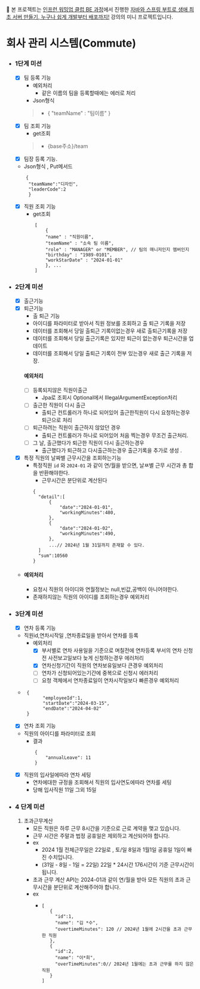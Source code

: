 🌳 본 프로젝트는 [인프런 워밍업 클럽 BE 과정](https://www.inflearn.com/course/inflearn-warmup-club-study-0)에서
진행한 [자바와 스프링 부트로 생애 최초 서버 만들기, 누구나 쉽게 개발부터 배포까지!](https://www.inflearn.com/course/%EC%9E%90%EB%B0%94-%EC%8A%A4%ED%94%84%EB%A7%81%EB%B6%80%ED%8A%B8-%EC%84%9C%EB%B2%84%EA%B0%9C%EB%B0%9C-%EC%98%AC%EC%9D%B8%EC%9B%90/dashboard)
강의의 미니 프로젝트입니다.

# 회사 관리 시스템(Commute)

- ### 1단계 미션

    - [x] 팀 등록 기능
        - 예외처리
            - 같은 이름의 팀을 등록할때에는 에러로 처리
        - Json형식
      > - { "teamName" : "팀이름" }
    - [x] 팀 조회 기능
        - get조회
      > - {base주소}/team
    - [x] 팀장 등록 기능.
    - Json형식 , Put메서드
    ```
        {
         "teamName":"디자인",
         "leaderCode":2
         }

    ```
    - [x] 직원 조회 기능
        - get조회
        ```
            [
                {
                "name" : "직원이름",
                "teamName" : "소속 팀 이름",
                "role" : "MANAGER" or "MEMBER", // 팀의 매니저인지 멤버인지
                "birthday" : "1989-0101",
                "workStarDate" : "2024-01-01"
                }, ...
            ]
      ```
- ### 2단계 미션
    - [x] 출근기능
    - [x] 퇴근기능
      - 출 퇴근 기능
      - 아이디를 파라미터로 받아서 직원 정보를 조회하고 출 퇴근 기록을 저장
      - 데이터를 조회해서 당일 출퇴근 기록이없는경우 새로 출퇴근기록을 저장
      - 데이터를 조회해서 당일 출근기록은 있지만 퇴근이 없는경우 퇴근시간을 업데이트
      - 데이터를 조회해서 당일 출퇴근 기록이 전부 있는경우 새로 출근 기록을 저장.
      #### 예외처리
      -[ ] 등록되지않은 직원이출근
        - Jpa로 조회시 Optional에서 IllegalArgumentException처리
      -[ ] 출근한 직원이 다시 출근
        - 출퇴근 컨트롤러가 하나로 되어있어 출근한직원이 다시 요청하는경우 퇴근으로 처리
      -[ ] 퇴근하려는 직원이 출근하지 않았던 경우
        - 출퇴근 컨트롤러가 하나로 되어있어 처음 찍는경우 무조건 출근처리.
      -[ ] 그 날, 출근했다가 퇴근한 직원이 다시 출근하는경우 
        - 출근했다가 퇴근하고 다시출근하는경우 출근기록을 추가로 생성 .
    - [x] 특정 직원의 날짜별 근무시간을 조회하는기능
        - 특정직원 `id` 와 `2024-01` 과 같이 연/월을 받으면, 날ㅉ별 근무 시간과 총 합을 반환해야한다.
            - 근무시간은 분단위로 계산된다
          ```
          {
            "detail":[
                {
                    "date":"2024-01-01",
                    "workingMinutes":480,  
                },
                {
                    "date":"2024-01-02",
                    "workingMinutes":490,  
                },
                ...// 2024년 1월 31일까지 존재할 수 있다.
            ]
            "sum":10560         
          }  
          ```
        
    - #### 예외처리
       - 요청시 직원의 아이디와 연월정보는 null,빈값,공백이 아니어야한다.
       - 존재하지않는 직원의 아이디를 조회하는경우 예외처리

- ### 3단계 미션

    - [x] 연차 등록 기능
    - 직원id,연차시작일 ,연차종료일을 받아서 연차를 등록
        - 예외처리
            - [x] 부서별로 연차 사용일을 기준으로 며칠전에 연차등록 부서의 연차 신청전 사전보고일보다 늦게 신청하는경우 에러처리
            - [x] 연차신청기간이 직원의 연차보유일보다 큰경우 예외처리
            - [ ] 연차가 신청되어있는기간에 중복으로 신청시 에러처리
            - [ ] 요청 객체에서 연차종료일이 연차시작일보다 빠른경우 예외처리

    - ```
       {
             "employeeId":1,
             "startDate":"2024-03-15",
             "endDate":"2024-04-02"
       }
      ```

    - [x] 연차 조회 기능
    - 직원의 아이디를 파라미터로 조회
        - 결과
      ```
          {
              "annualLeave": 11
          }
        ```
    - [x] 직원의 입사일에따라 연차 세팅
        - 연차에대한 규정을 조회해서 직원의 입사연도에따라 연차를 세팅
        - 당해 입사직원 11일 그외 15일

- ### 4 단계 미션
    1. 초과근무계산
       - 모든 직원은 하루 근무 8시간을 기준으로 근로 계약을 맺고 있습니다.
       - 근무 시간은 주말과 법정 공휴일은 제외하고 계산되어야 합니다. 
       - ex 
         - 2024 1월 전체근무일은 22일로 , 토/일 8일과 1월1일 공휴일 1일이 빠진 수치입니다.
         - (31일 - 8일 - 1일 = 22일) 22일 * 24시간 176시간이 기준 근무시간이 됩니다.
       - 초과 근무 계산 API는 2024-01과 같이 연/월을 받아 모든 직원의 초과 근무시간을 분단위로 계산해주어야 합니다.
       - ex
         - ```
           [
              {
                "id":1,
                "name": "김 *수",
                "overtimeMinutes": 120 // 2024년 1월에 2시간을 초과 근무한 직원 
              },
              {
                "id":2,
                "name": "이*희",
                "overTimeMinutes":0// 2024년 1월에는 초과 근무를 하지 않은 직원
              }
           ]
           ```